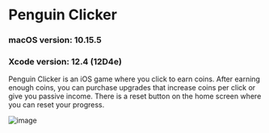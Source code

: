 # Penguin Clicker
### macOS version: 10.15.5<br>
### Xcode version: 12.4 (12D4e)

Penguin Clicker is an iOS game where you click to earn coins. After earning enough coins, you can purchase upgrades that increase coins per click or give you passive income. There is a reset button on the home screen where you can reset your progress.

![image](https://github.com/rubbur/PenguinClicker/assets/33476040/c6730dbc-1efb-4768-b20d-b40526f86813)
